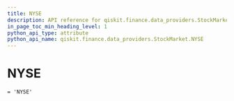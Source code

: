 ```yaml
---
title: NYSE
description: API reference for qiskit.finance.data_providers.StockMarket.NYSE
in_page_toc_min_heading_level: 1
python_api_type: attribute
python_api_name: qiskit.finance.data_providers.StockMarket.NYSE
---
```


# NYSE

<span id="qiskit.finance.data_providers.StockMarket.NYSE" />

`= 'NYSE'`

